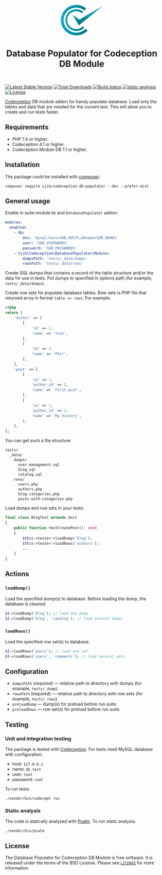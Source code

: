<p align="center">
    <img src="docs/codeception-logo.png" height="100">
    <h1 align="center">Database Populator for Codeception DB Module</h1>
    <br>
</p>

[![Latest Stable Version](https://poser.pugx.org/vjik/codeception-db-populator/v/stable.png)](https://packagist.org/packages/vjik/codeception-db-populator)
[![Total Downloads](https://poser.pugx.org/vjik/codeception-db-populator/downloads.png)](https://packagist.org/packages/vjik/codeception-db-populator)
[![Build status](https://github.com/vjik/codeception-db-populator/workflows/build/badge.svg)](https://github.com/vjik/codeception-db-populator/actions?query=workflow%3Abuild)
[![static analysis](https://github.com/vjik/codeception-db-populator/workflows/static%20analysis/badge.svg)](https://github.com/vjik/codeception-db-populator/actions?query=workflow%3A%22static+analysis%22)
[![License](https://poser.pugx.org/vjik/codeception-db-populator/license)](/LICENSE)

[Codeception](https://codeception.com/) DB module addon for handy populate database.
Load only the tables and data that are needed for the current test. This will allow you to create and run tests faster. 

## Requirements

- PHP 7.4 or higher.
- Codeception 4.1 or higher.
- Codeception Module DB 1.1 or higher.

## Installation

The package could be installed with [composer](https://getcomposer.org/download/):

```shell
composer require vjik/codeception-db-populator --dev --prefer-dist
```
## General usage

Enable in suite module `Db` and `DatabasePopulator` addon:

```yml
modules:
  enabled:
    - Db:
        dsn: 'mysql:host=%DB_HOST%;dbname=%DB_NAME%'
        user: '%DB_USERNAME%'
        password: '%DB_PASSWORD%'
    - Vjik\Codeception\DatabasePopulator\Module:
        dumpsPath: 'tests/_data/dumps'
        rowsPath: 'tests/_data/rows'
```

Create SQL dumps that contains a record of the table structure and/or the data for use in tests.
Put dumps to specified in options path (for example, `tests/_data/dumps`).

Create row sets for populate database tables. Row sets is PHP file that returned array in format `table => rows`.
For example:

```php
<?php
return [
    'author' => [
        [
            'id' => 1,
            'name' => 'Ivan',
        ],
        [
            'id' => 2,
            'name' => 'Petr',
        ],
    ],
    'post' => [
        [
            'id' => 1,
            'author_id' => 2,
            'name' => 'First post',
        ],
        [
            'id' => 2,
            'author_id' => 2,
            'name' => 'My history',
        ],
    ],
];
```

You can get such a file structure:

```
tests/
  _data/
    dumps/
      user-management.sql
      blog.sql
      catalog.sql
    rows/
      users.php
      authors.php
      blog-categories.php
      posts-with-categories.php
```

Load dumps and row sets in your tests:

```php
final class BlogTest extends Unit
{
    public function testCreatePost(): void
    {
        $this->tester->loadDump('blog');
        $this->tester->loadRows('authors');
        ...
    }
}
```

## Actions

### `loadDump()`

Load the specified dump(s) to database. Before loading the dump, the database is cleaned.

```php
$I->loadDump('blog'); // load one dump
$I->loadDump('blog', 'catalog'); // load several dumps
```

### `loadRows()`

Load the specified row set(s) to database.

```php
$I->loadRows('posts'); // load one set
$I->loadRows('users', 'comments'); // load several sets
```

## Configuration


- `dumpsPath` (required) — relative path to directory with dumps (for example, `tests/_dump`).
- `rowsPath` (required) — relative path to directory with row sets (for example, `tests/_rows`).
- `preloadDump` — dump(s) for preload before run suite.
- `preloadRows` — row set(s) for preload before run suite.

## Testing

### Unit and integration testing

The package is tested with [Codeception](https://codeception.com/). For tests need MySQL database with configuration:

- host: `127.0.0.1`
- name: `db_test`
- user: `root`
- password: `root`

To run tests:

```shell
./vendor/bin/codecept run
```

### Static analysis

The code is statically analyzed with [Psalm](https://psalm.dev/). To run static analysis:

```shell
./vendor/bin/psalm
```

## License

The Database Populator for Codeception DB Module is free software. It is released under the terms of the BSD License. Please see [`LICENSE`](./LICENSE.md) for more information.
